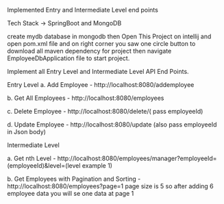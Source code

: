 Implemented Entry and Intermediate Level end points

Tech Stack -> SpringBoot and MongoDB


create mydb database in mongodb then
Open This Project on intellij and open pom.xml file and on right corner you saw one circle 
button to download all maven dependency for project then navigate EmployeeDbApplication file
to start project.


Implement all Entry Level and Intermediate Level API End Points.

Entry Level
a. Add Employee -  http://localhost:8080/addemployee

b. Get All Employees - http://localhost:8080/employees

c. Delete Employee  - http://localhost:8080/delete/( pass employeeId)

d. Update Employee - http://localhost:8080/update  (also pass employeeId in Json body)

Intermediate Level

a. Get nth Level - http://localhost:8080/employees/manager?employeeId=(employeeId)&level=(level example 1)

b. Get Employees with Pagination and Sorting - http://localhost:8080/employees?page=1
page size is 5 so after adding 6 employee data you will se one data at page 1
